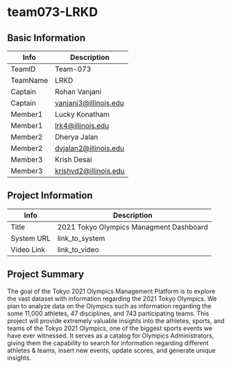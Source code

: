 # team073-LRKD

## Basic Information

| Info     | Description           |
| -------- | --------------------- |
| TeamID   | Team-073              |
| TeamName | LRKD                  |
| Captain  | Rohan Vanjani         |
| Captain  | vanjani3@illinois.edu |
| Member1  | Lucky Konatham        |
| Member1  | lrk4@illinois.edu     |
| Member2  | Dherya Jalan          |
| Member2  | dvjalan2@illinois.edu |
| Member3  | Krish Desai           |
| Member3  | krishvd2@illinois.edu |

## Project Information

| Info       | Description                             |
| ---------- | --------------------------------------- |
| Title      | 2021 Tokyo Olympics Managment Dashboard |
| System URL | link_to_system                          |
| Video Link | link_to_video                           |

## Project Summary

The goal of the Tokyo 2021 Olympics Management Platform is to explore the vast
dataset with information regarding the 2021 Tokyo Olympics. We plan to analyze data on the Olympics such as information regarding the some 11,000 athletes, 47 disciplines, and 743 participating teams. This project will provide extremely valuable insights into the athletes, sports, and teams of the Tokyo 2021 Olympics, one of the biggest sports events we have ever witnessed. It serves as a catalog for Olympics Administrators, giving them the capability to search for information regarding different athletes & teams, insert new events, update scores, and generate unique insights.
